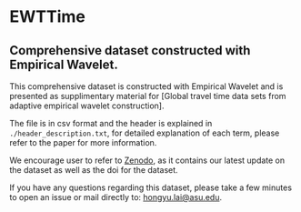# EWTTime
## Comprehensive dataset constructed with Empirical Wavelet.

This comprehensive dataset is constructed with Empirical Wavelet and is presented as supplimentary material for [Global travel time data sets from adaptive empirical wavelet construction].

The file is in csv format and the header is explained in `./header_description.txt`, for detailed explanation of each term, please refer to the paper for more information.

We encourage user to refer to [Zenodo](https://zenodo.org/record/1299902#.XBfk6M_YpTY), as it contains our latest update on the dataset as well as the doi for the dataset.

If you have any questions regarding this dataset, please take a few minutes to open an issue or mail directly to: hongyu.lai@asu.edu.
